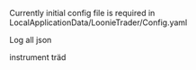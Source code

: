 ﻿Currently initial config file is required
in LocalApplicationData/LoonieTrader/Config.yaml

Log all json

instrument träd
